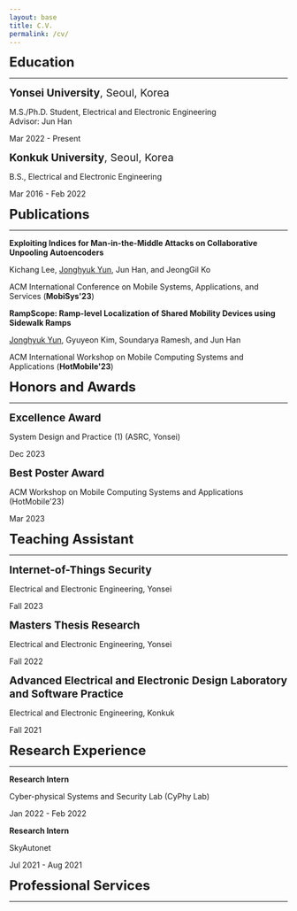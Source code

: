 ```yaml
---
layout: base
title: C.V.
permalink: /cv/
---
```


<style>
  /* Default CSS for section titles */
  .section-title {
    font-size: 1.5rem;
    margin-bottom: 5px; /* Reduce the margin-bottom for section titles */
  }

  /* Default CSS for sub-section titles */
  .sub-section-title {
    font-size: 1.2rem;
    margin-bottom: 5px; /* Reduce the margin-bottom for sub-section titles */
  }

  /* CSS for section titles on smaller screens (e.g., mobile) */
  @media (max-width: 768px) {
    .section-title {
      font-size: 1.2rem;
      margin-bottom: 5px; /* Reduce the margin-bottom for section titles */
    }

    .sub-section-title {
      font-size: 1rem;
      margin-bottom: 5px; /* Reduce the margin-bottom for sub-section titles */
    }

    /* Reduce margins for mobile screens */
    hr {
      margin: 2px 0; /* Set margin to 2px on top and bottom to minimize the gap */
    }
  }

  /* Styling for commented lines */
  .comment-line {
    font-style: italic;
    color: #777; /* You can adjust the color as needed */
  }
</style>



<div class="section-title"><strong>Education</strong></div>
<hr>
<!-- Yonsei University -->
<div class="sub-section-title"><strong>Yonsei University</strong>, Seoul, Korea</div>
<p>M.S./Ph.D. Student, Electrical and Electronic Engineering<br>Advisor: Jun Han</p>
<p class="date">Mar 2022 - Present</p>

<!-- Konkuk University -->
<div class="sub-section-title"><strong>Konkuk University</strong>, Seoul, Korea</div>
<p>B.S., Electrical and Electronic Engineering</p>
<p class="date">Mar 2016 - Feb 2022</p>

<div class="section-title"><strong>Publications</strong></div>
<hr>

<!-- MobiSys'23 Demo -->
<p><strong>Exploiting Indices for Man-in-the-Middle Attacks on Collaborative Unpooling Autoencoders</strong></p>
<p>Kichang Lee, <u>Jonghyuk Yun</u>, Jun Han, and JeongGil Ko</p>
<p>ACM International Conference on Mobile Systems, Applications, and Services (<strong>MobiSys'23</strong>)</p>

<!-- HotMobile'23 -->
<p><strong>RampScope: Ramp-level Localization of Shared Mobility Devices using Sidewalk Ramps</strong></p>
<p><u>Jonghyuk Yun</u>, Gyuyeon Kim, Soundarya Ramesh, and Jun Han</p>
<p>ACM International Workshop on Mobile Computing Systems and Applications (<strong>HotMobile'23</strong>)</p>

<div class="section-title"><strong>Honors and Awards</strong></div>
<hr>

<div class="sub-section-title"><strong>Excellence Award</strong></div>
<p>System Design and Practice (1) (ASRC, Yonsei)</p>
<p class="date">Dec 2023</p>

<!-- Repeat for other awards, following the same structure -->
<div class="sub-section-title"><strong>Best Poster Award</strong></div>
<p>ACM Workshop on Mobile Computing Systems and Applications (HotMobile'23)</p>
<p class="date">Mar 2023</p>

<!-- Continue adding more entries here -->

<div class="section-title"><strong>Teaching Assistant</strong></div>
<hr>

<!-- Internet-of-Things Security -->
<div class="sub-section-title"><strong>Internet-of-Things Security</strong></div>
<p>Electrical and Electronic Engineering, Yonsei</p>
<p class="date">Fall 2023</p>

<!-- Masters Thesis Research -->
<div class="sub-section-title"><strong>Masters Thesis Research</strong></div>
<p>Electrical and Electronic Engineering, Yonsei</p>
<p class="date">Fall 2022</p>

<!-- Advanced Electrical and Electronic Design Laboratory and Software Practice -->
<div class="sub-section-title"><strong>Advanced Electrical and Electronic Design Laboratory and Software Practice</strong></div>
<p>Electrical and Electronic Engineering, Konkuk</p>
<p class="date">Fall 2021</p>

<div class="section-title"><strong>Research Experience</strong></div>
<hr>

<p><strong>Research Intern</strong></p>
<p>Cyber-physical Systems and Security Lab (CyPhy Lab)</p>
<p class="date">Jan 2022 - Feb 2022</p>

<p><strong>Research Intern</strong></p>
<p>SkyAutonet</p>
<p class="date">Jul 2021 - Aug 2021</p>

<div class="section-title"><strong>Professional Services</strong></div>
<hr>
